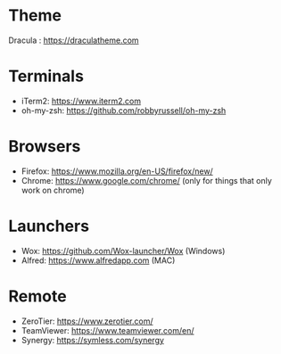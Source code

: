 # Theme
Dracula : https://draculatheme.com

# Terminals
- iTerm2: https://www.iterm2.com
- oh-my-zsh: https://github.com/robbyrussell/oh-my-zsh

# Browsers
- Firefox: https://www.mozilla.org/en-US/firefox/new/
- Chrome: https://www.google.com/chrome/ (only for things that only work on chrome)

# Launchers
- Wox: https://github.com/Wox-launcher/Wox (Windows)
- Alfred: https://www.alfredapp.com (MAC)

# Remote
- ZeroTier: https://www.zerotier.com/
- TeamViewer: https://www.teamviewer.com/en/
- Synergy: https://symless.com/synergy
